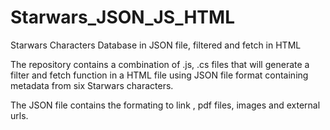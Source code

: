 # Starwars_JSON_JS_HTML
Starwars Characters Database in JSON file, filtered and fetch in HTML

The repository contains a combination of .js, .cs files that will generate a filter and fetch function in a HTML file using JSON file format containing metadata from six 
Starwars characters.

The JSON file contains the formating to link , pdf files, images and external urls.
